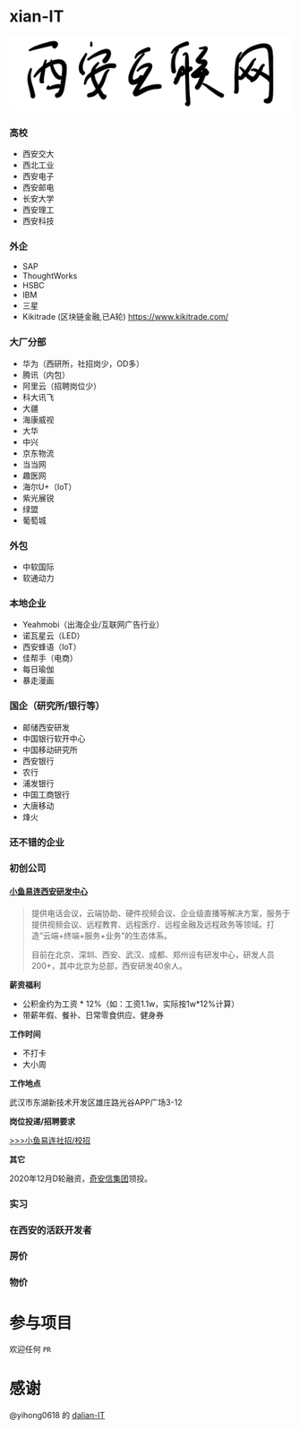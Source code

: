 # xian-IT

![](./welcome.svg)

### 高校

- 西安交大
- 西北工业
- 西安电子
- 西安邮电
- 长安大学
- 西安理工
- 西安科技

### 外企

- SAP
- ThoughtWorks
- HSBC
- IBM
- 三星
- Kikitrade (区块链金融,已A轮) https://www.kikitrade.com/

### 大厂分部

- 华为（西研所，社招岗少，OD多）
- 腾讯（内包）
- 阿里云（招聘岗位少）
- 科大讯飞
- 大疆
- 海康威视
- 大华
- 中兴
- 京东物流
- 当当网
- 趣医网
- 海尔U+（IoT）
- 紫光展锐
- 绿盟
- 葡萄城

### 外包

- 中软国际
- 软通动力

### 本地企业

- Yeahmobi（出海企业/互联网广告行业）
- 诺瓦星云（LED）
- 西安蜂语（IoT）
- 佳帮手（电商）
- 每日瑜伽
- 暴走漫画

### 国企（研究所/银行等）

- 邮储西安研发
- 中国银行软开中心
- 中国移动研究所
- 西安银行
- 农行
- 浦发银行
- 中国工商银行
- 大唐移动
- 烽火

### 还不错的企业

### 初创公司

#### [小鱼易连西安研发中心](www.xylink.com)

>提供电话会议，云端协助、硬件视频会议、企业级直播等解决方案，服务于提供视频会议、远程教育、远程医疗、远程金融及远程政务等领域。打造“云端+终端+服务+业务”的生态体系。
>
>目前在北京、深圳、西安、武汉、成都、郑州设有研发中心，研发人员200+，其中北京为总部，西安研发40余人。

**薪资福利**

- 公积金约为工资 * 12%（如：工资1.1w，实际按1w*12%计算）
- 带薪年假、餐补、日常零食供应、健身券

**工作时间**

- 不打卡
- 大小周

**工作地点**

武汉市东湖新技术开发区雄庄路光谷APP广场3-12

**岗位投递/招聘要求**

[>>>小鱼易连社招/校招](https://xylink.zhiye.com)

**其它**

2020年12月D轮融资，[奇安信集团](#奇安信)领投。

### 实习

### 在西安的活跃开发者

### 房价

### 物价

# 参与项目

欢迎任何 `PR`

# 感谢

@yihong0618 的 [dalian-IT](https://github.com/yihong0618/dalian-IT)
